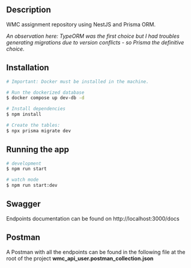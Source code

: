 
## Description
WMC assignment repository using NestJS and Prisma ORM.

*An observation here: TypeORM was the first choice but I had troubles generating migrations due to version conflicts - so Prisma the definitive choice.*

## Installation

```bash
# Important: Docker must be installed in the machine.

# Run the dockerized database
$ docker compose up dev-db -d

# Install dependencies
$ npm install

# Create the tables:
$ npx prisma migrate dev
```

## Running the app

```bash
# development
$ npm run start

# watch mode
$ npm run start:dev
```

## Swagger
Endpoints documentation can be found on http://localhost:3000/docs


## Postman
A Postman with all the endpoints can be found in the following file at the root of the project 
**wmc_api_user.postman_collection.json**